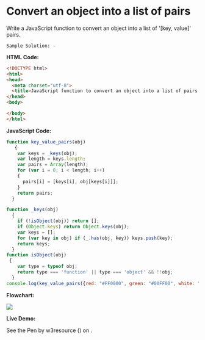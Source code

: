 # Convert an object into a list of pairs

Write a JavaScript function to convert an object into a list of '\[key, value\]' pairs.

```
Sample Solution: -
```

**HTML Code:**

```html
<!DOCTYPE html>
<html>
<head>
  <meta charset="utf-8">
  <title>JavaScript function to convert an object into a list of pairs.</title>
</head>
<body>

</body>
</html>

```

**JavaScript Code:**

```js
function key_value_pairs(obj) 
   {
    var keys = _keys(obj);
    var length = keys.length;
    var pairs = Array(length);
    for (var i = 0; i < length; i++) 
    {
      pairs[i] = [keys[i], obj[keys[i]]];
    }
    return pairs;
  }

function _keys(obj) 
  {
    if (!isObject(obj)) return [];
    if (Object.keys) return Object.keys(obj);
    var keys = [];
    for (var key in obj) if (_.has(obj, key)) keys.push(key);
    return keys;
  }
function isObject(obj) 
 {
    var type = typeof obj;
    return type === 'function' || type === 'object' && !!obj;
  }
console.log(key_value_pairs({red: "#FF0000", green: "#00FF00", white: "#FFFFFF"}));

```

**Flowchart:**

![](https://www.w3resource.com/w3r_images/javascript-object-exercise-15.png)

**Live Demo:**

<section class="expand-codepen"><p data-height="380" data-theme-id="0" data-slug-hash="jGLepN" data-default-tab="js,result" data-user="w3resource" data-embed-version="2" data-pen-title="JavaScript - common-editor-exercises" data-editable="true" class="codepen">See the Pen by w3resource () on .</p><codepen></codepen></section>